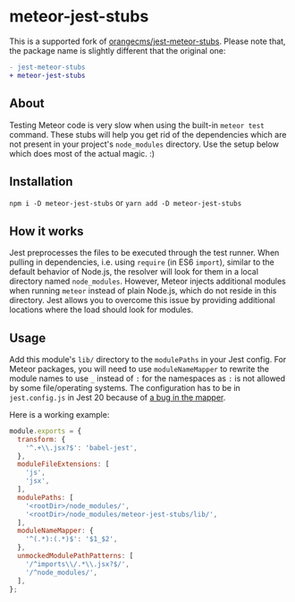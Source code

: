 # meteor-jest-stubs
This is a supported fork of [orangecms/jest-meteor-stubs](https://github.com/orangecms/jest-meteor-stubs). Please note that, the package name is slightly different that the original one:

```diff
- jest-meteor-stubs
+ meteor-jest-stubs
```

## About
Testing Meteor code is very slow when using the built-in `meteor test` command.
These stubs will help you get rid of the dependencies which are not present in
your project's `node_modules` directory. Use the setup below which does most of
the actual magic. :)

## Installation
`npm i -D meteor-jest-stubs` or `yarn add -D meteor-jest-stubs`

## How it works
Jest preprocesses the files to be executed through the test runner. When pulling
in dependencies, i.e. using `require` (in ES6 `import`), similar to the default
behavior of Node.js, the resolver will look for them in a local directory named
`node_modules`. However, Meteor injects additional modules when running `meteor`
instead of plain Node.js, which do not reside in this directory. Jest allows you
to overcome this issue by providing additional locations where the load should
look for modules.

## Usage
Add this module's `lib/` directory to the `modulePaths` in your Jest config.
For Meteor packages, you will need to use `moduleNameMapper` to rewrite the
module names to use `_` instead of `:` for the namespaces as `:` is not allowed
by some file/operating systems.
The configuration has to be in `jest.config.js` in Jest 20 because of
[a bug in the mapper](https://github.com/facebook/jest/issues/3716).

Here is a working example:

```javascript
module.exports = {
  transform: {
    '^.+\\.jsx?$': 'babel-jest',
  },
  moduleFileExtensions: [
    'js',
    'jsx',
  ],
  modulePaths: [
    '<rootDir>/node_modules/',
    '<rootDir>/node_modules/meteor-jest-stubs/lib/',
  ],
  moduleNameMapper: {
    '^(.*):(.*)$': '$1_$2',
  },
  unmockedModulePathPatterns: [
    '/^imports\\/.*\\.jsx?$/',
    '/^node_modules/',
  ],
};
```
